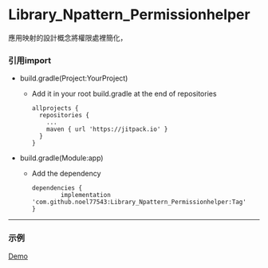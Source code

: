 # Library_Npattern_Permissionhelper
應用映射的設計概念將權限處裡簡化，



### 引用import
- build.gradle(Project:YourProject)
  - Add it in your root build.gradle at the end of repositories

        allprojects {
          repositories {
            ...
            maven { url 'https://jitpack.io' }
          }
        }
    
    
- build.gradle(Module:app)
  - Add the dependency
  
        dependencies {
                implementation 'com.github.noel77543:Library_Npattern_Permissionhelper:Tag'
        }

---

### 示例

[Demo](https://github.com/noel77543/Demo_PermissionHelper)
